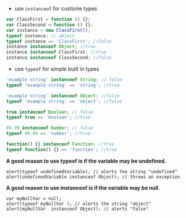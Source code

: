 - use `instanceof` for custome types
``` javascript
var ClassFirst = function () {};
var ClassSecond = function () {};
var instance = new ClassFirst();
typeof instance; // object
typeof instance == 'ClassFirst'; //false
instance instanceof Object; //true
instance instanceof ClassFirst; //true
instance instanceof ClassSecond; //false 
```

- use `typeof` for simple built in types
``` javascript
'example string' instanceof String; // false
typeof 'example string' == 'string'; //true

'example string' instanceof Object; //false
typeof 'example string' == 'object'; //false

true instanceof Boolean; // false
typeof true == 'boolean'; //true

99.99 instanceof Number; // false
typeof 99.99 == 'number'; //true

function() {} instanceof Function; //true
typeof function() {} == 'function'; //true
```

**A good reason to use typeof is if the variable may be undefined.**
```
alert(typeof undefinedVariable); // alerts the string "undefined"
alert(undefinedVariable instanceof Object); // throws an exception
```
**A good reason to use instanceof is if the variable may be null.**
```
var myNullVar = null;
alert(typeof myNullVar ); // alerts the string "object"
alert(myNullVar  instanceof Object); // alerts "false"
```


